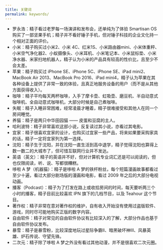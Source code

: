 ```yaml
---
title: 关键词
permalink: keywords/
---
```


* 罗永浩：精子看过老罗每一场演讲和发布会，还单纯为了体验 Smartisan OS 购买了一部坚果手机；精子并不看好锤子手机，但对锤子科技的企业文化持一个相对正面的评价。
* 小米：精子购买过小米2、小米 4C、红米1S、小米路由器mini、小米体重秤、小米空气净化器2、小蚁摄像头、小米耳机、小米笔记本、小米鼠标垫、小米净水器、米家扫地机器人，精子认为小米的产品具有较高的性价比，且至少不会太差。
* 苹果：精子购买过 iPhone SE、iPhone 5C、iPhone SE、iPad mini2、MacBook Air 2013、MacBook Pro 2016、iPad mini4，精子认为苹果在其各种设备上提供了非常一致的体验，且真正地服务设备的用户（而不是从其他方面获得收入）。
* 咖啡：精子平均每天两杯咖啡，入手了摩卡壶、虹吸壶、磨豆机、半自动意式咖啡机、全自动意式咖啡机，大部分时候是自己煮咖啡。
* 失眠：精子入睡非常困难，经常凌晨才睡着，精子很难接受和其他人在同一个房间睡觉。
* 养猫：精子是两只中华田园猫 —— 皮蛋和豆腐的主人。
* 哈利波特：精子非常喜欢这部小说，反复读过其小说，亦看过其电影。
* 宜家：精子很喜欢宜家的设计，也购买过宜家一些产品，将来如果要采购家具的话，精子一定将宜家列为第一选择。
* 沈阳：精子生于沈阳，并在沈阳一直生活到高中退学，精子觉得沈阳也算得上数一数二的大城市了，但可惜互联网行业并不发达。
* 英语（英文）：精子的英语并不好，但对计算机专业词汇还是可以阅读的，但也仅限阅读，听、说、写都很糟糕。
* 哆啦 A 梦（机器猫）：精子是哆啦 A 梦的铁杆粉丝，每个短篇漫画故事都看过至少十遍，看过大部分剧场版的漫画和电影，看过 2009 年之后的大部分电视动画。
* 播客（Podcast）：精子为了打发在路上或收拾房间的时间，每天要听两三个小时的播客，精子目前比较喜欢 IPN 旗下的几档节目，以及 Teahour 这个节目。
* 著作权：精子非常在意对著作权的维护，自有收入开始没有使用过盗版软件、游戏，同时尽可能地购买正版的数字内容。
* 自由软件：精子对常见的自由软件协议有比较深入的了解，大部分作品也基于自由软件协议发布。
* 暴雪：精子是暴雪粉，比较深度地玩过星际争霸Ⅱ、暗黑破坏神Ⅲ、风暴英雄、炉石传说、守望先锋。
* 二次元：精子除了哆啦 A 梦之外没有看过其他动漫，并不是很喜欢二次元圈。
